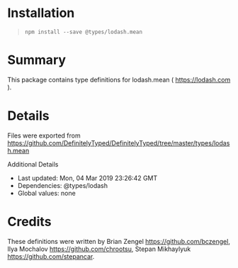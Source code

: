 # Installation
> `npm install --save @types/lodash.mean`

# Summary
This package contains type definitions for lodash.mean ( https://lodash.com ).

# Details
Files were exported from https://github.com/DefinitelyTyped/DefinitelyTyped/tree/master/types/lodash.mean

Additional Details
 * Last updated: Mon, 04 Mar 2019 23:26:42 GMT
 * Dependencies: @types/lodash
 * Global values: none

# Credits
These definitions were written by Brian Zengel <https://github.com/bczengel>, Ilya Mochalov <https://github.com/chrootsu>, Stepan Mikhaylyuk <https://github.com/stepancar>.
